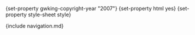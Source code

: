 {set-property gwking-copyright-year "2007"}
{set-property html yes}
{set-property style-sheet style}

   [gwking]: http://www.metabang.com/
   [153]: http://www.weitz.de/
   [section-introduction]: introduction.html
   [section-prerequisites]: setup.html
   [section-install]: install.html
   [section-uninstall]: uninstall.html
   [section-reference]: reference.html
   [section-changelog]: changelog.html
   [section-license]: copyright.html
   [section-index]: index.html

<div id="header">
{include navigation.md}
</div>
